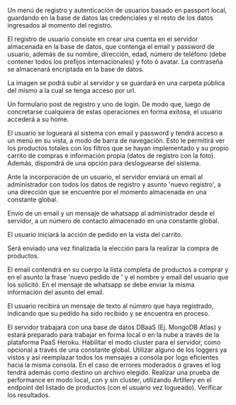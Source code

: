 Un menú de registro y autenticación de usuarios basado en passport local, guardando en la base de datos las credenciales y el resto de los datos ingresados al momento del registro. 

El registro de usuario consiste en crear una cuenta en el servidor almacenada en la base de datos, que contenga el email y password de usuario, además de su nombre, dirección, edad, número de teléfono (debe contener todos los prefijos internacionales) y foto ó avatar. La contraseña se almacenará encriptada en la base de datos.

La imagen se podrá subir al servidor y se guardará en una carpeta pública del mismo a la cual se tenga acceso por url.

Un formulario post de registro y uno de login. De modo que, luego de concretarse cualquiera de estas operaciones en forma exitosa, el usuario accederá a su home.

El usuario se logueará al sistema con email y password y tendrá acceso a un menú en su vista, a modo de barra de navegación. Esto le permitirá ver los productos totales con los filtros que se hayan implementado y su propio carrito de compras e información propia (datos de registro con la foto). Además, dispondrá de una opción para desloguearse del sistema.

Ante la incorporación de un usuario, el servidor enviará un email al administrador con todos los datos de registro y asunto 'nuevo registro', a una dirección que se encuentre por el momento almacenada en una constante global.


Envío de un email y un mensaje de whatsapp al administrador desde el servidor, a un número de contacto almacenado en una constante global.

El usuario iniciará la acción de pedido en la vista del carrito.

Será enviado una vez finalizada la elección para la realizar la compra de productos.

El email contendrá en su cuerpo la lista completa de productos a comprar y en el asunto la frase 'nuevo pedido de ' y el nombre y email del usuario que los solicitó. En el mensaje de whatsapp se debe enviar la misma información del asunto del email.

El usuario recibirá un mensaje de texto al número que haya registrado, indicando que su pedido ha sido recibido y se encuentra en proceso.

El servidor trabajará con una base de datos DBaaS (Ej. MongoDB Atlas) y estará preparado para trabajar en forma local o en la nube a través de la plataforma PaaS Heroku.
Habilitar el modo cluster para el servidor, como opcional a través de una constante global.
Utilizar alguno de los loggers ya vistos y así reemplazar todos los mensajes a consola por logs eficientes hacia la misma consola. En el caso de errores moderados ó graves el log tendrá además como destino un archivo elegido.
Realizar una prueba de performance en modo local, con y sin cluster, utilizando Artillery en el endpoint del listado de productos (con el usuario vez logueado). Verificar los resultados.
